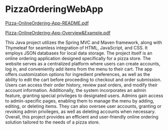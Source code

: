 # PizzaOrderingWebApp
[Pizza-OnlineOrdering-App-README.pdf](https://github.com/Nathan-Barthen/PizzaOrderingWebApp/files/11604017/Pizza-OnlineOrdering-App-README.pdf)

[Pizza-OnlineOrdering-App-Overview&Example.pdf](https://github.com/Nathan-Barthen/PizzaOrderingWebApp/files/11604018/Pizza-OnlineOrdering-App-Overview.Example.pdf)


This Java project utilizes the Spring MVC and Maven framework, along with Thymeleaf for seamless integration of HTML, JavaScript, and CSS. It employs JSON databases for local data storage. 
     The project itself is an online ordering application designed specifically for a pizza store. The website serves as a centralized platform where users can create accounts, log in, 
and conveniently add items from the menu to their cart. The app offers customization options for ingredient preferences, as well as the ability to edit the cart before proceeding to checkout and order submission. 
Users can access their order history, review past orders, and modify their account information. Additionally, the system incorporates an admin feature, granting special privileges to designated users. 
Admins gain access to admin-specific pages, enabling them to manage the menu by adding, editing, or deleting items. They can also oversee user accounts, granting or revoking admin privileges, 
as well as deleting accounts when necessary. Overall, this project provides an efficient and user-friendly online ordering solution tailored to the needs of a pizza store.

